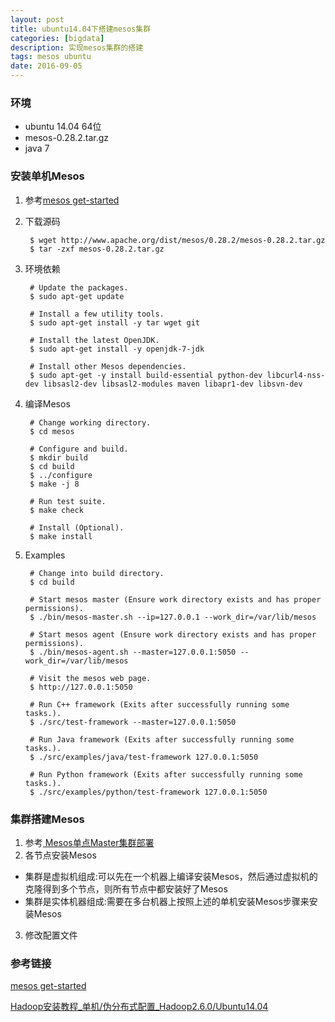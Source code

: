 ```yaml
---
layout: post
title: ubuntu14.04下搭建mesos集群
categories: [bigdata]
description: 实现mesos集群的搭建
tags: mesos ubuntu
date: 2016-09-05
---
```


### 环境
- ubuntu 14.04 64位
- mesos-0.28.2.tar.gz
- java 7

### 安装单机Mesos
1. 参考[mesos get-started](http://mesos.apache.org/gettingstarted/)
2. 下载源码

		$ wget http://www.apache.org/dist/mesos/0.28.2/mesos-0.28.2.tar.gz
		$ tar -zxf mesos-0.28.2.tar.gz
		
3. 环境依赖

		# Update the packages.
		$ sudo apt-get update
		
		# Install a few utility tools.
		$ sudo apt-get install -y tar wget git
		
		# Install the latest OpenJDK.
		$ sudo apt-get install -y openjdk-7-jdk
		
		# Install other Mesos dependencies.
		$ sudo apt-get -y install build-essential python-dev libcurl4-nss-dev libsasl2-dev libsasl2-modules maven libapr1-dev libsvn-dev

4. 编译Mesos

		# Change working directory.
		$ cd mesos
		
		# Configure and build.
		$ mkdir build
		$ cd build
		$ ../configure
		$ make -j 8
		
		# Run test suite.
		$ make check
		
		# Install (Optional).
		$ make install
		
5. Examples

		# Change into build directory.
		$ cd build
		
		# Start mesos master (Ensure work directory exists and has proper permissions).
		$ ./bin/mesos-master.sh --ip=127.0.0.1 --work_dir=/var/lib/mesos
		
		# Start mesos agent (Ensure work directory exists and has proper permissions).
		$ ./bin/mesos-agent.sh --master=127.0.0.1:5050 --work_dir=/var/lib/mesos
		
		# Visit the mesos web page.
		$ http://127.0.0.1:5050
		
		# Run C++ framework (Exits after successfully running some tasks.).
		$ ./src/test-framework --master=127.0.0.1:5050
		
		# Run Java framework (Exits after successfully running some tasks.).
		$ ./src/examples/java/test-framework 127.0.0.1:5050
		
		# Run Python framework (Exits after successfully running some tasks.).
		$ ./src/examples/python/test-framework 127.0.0.1:5050

### 集群搭建Mesos
1. 参考[ Mesos单点Master集群部署](http://blog.csdn.net/u014729236/article/details/46426185)
2. 各节点安装Mesos
- 集群是虚拟机组成:可以先在一个机器上编译安装Mesos，然后通过虚拟机的克隆得到多个节点，则所有节点中都安装好了Mesos
- 集群是实体机器组成:需要在多台机器上按照上述的单机安装Mesos步骤来安装Mesos
3. 修改配置文件


### 参考链接
[mesos get-started](http://mesos.apache.org/gettingstarted/)

[Hadoop安装教程_单机/伪分布式配置_Hadoop2.6.0/Ubuntu14.04](http://www.powerxing.com/install-hadoop/)

